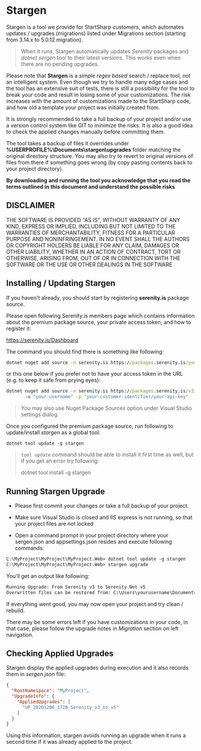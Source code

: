 # Stargen

Stargen is a tool we provide for StartSharp customers, which automates updates / upgrades (migrations) listed under Migrations section (starting from 3.14.x to 5.0.12 migration).

> When it runs, Stargen automatically updates *Serenity* packages and *dotnet sergen* tool to their latest versions. This works even when there are no pending upgrades.

Please note that **Stargen** is a *simple regex based* search / replace tool, not an intelligent system. Even though we try to handle many edge cases and the tool has an extensive suit of tests, there is still a possibility for the tool to break your code and result in losing some of your customizations. The risk increases with the amount of customizations made to the StartSharp code, and how old a template your project was initially created from.

It is strongly recommended to take a full backup of your project and/or use a version control system like GIT to minimize the risks. It is also a good idea to check the applied changes manually before committing them.

The tool takes a backup of files it overrides under **%USERPROFILE%\Documents\stargen\upgrades** folder matching the original directory structure. You may also try to revert to original versions of files from there if something goes wrong (by copy pasting contents back to your project directory).

**By downloading and running the tool you acknowledge that you read the terms outlined in this document and understand the possible risks**

## DISCLAIMER 

THE SOFTWARE IS PROVIDED "AS IS", WITHOUT WARRANTY OF ANY KIND, EXPRESS OR IMPLIED, INCLUDING BUT NOT LIMITED TO THE WARRANTIES OF MERCHANTABILITY, FITNESS FOR A PARTICULAR PURPOSE AND NONINFRINGEMENT. IN NO EVENT SHALL THE AUTHORS OR COPYRIGHT HOLDERS BE LIABLE FOR ANY CLAIM, DAMAGES OR OTHER LIABILITY, WHETHER IN AN ACTION OF CONTRACT, TORT OR OTHERWISE, ARISING FROM, OUT OF OR IN CONNECTION WITH THE SOFTWARE OR THE USE OR OTHER DEALINGS IN THE SOFTWARE

## Installing / Updating Stargen

If you haven't already, you should start by registering **serenity.is** package source.

Please open following Serenity.is members page which contains information about the premium package source, your private access token, and how to register it:

https://serenity.is/Dashboard

The command you should find there is something like following:

```cmd
dotnet nuget add source -n serenity.is https://packages.serenity.is/your-customer-identifier/your-api-key/v3/index.json
```

or this one below if you prefer not to have your access token in the URL (e.g. to keep it safe from prying eyes):

```cmd
dotnet nuget add source -n serenity.is https://packages.serenity.is/v3/index.json 
       -u "your-username" -p "your-customer-identifier/your-api-key"
```

> You may also use Nuget Package Sources option under Visual Studio settings dialog.

Once you configured the premium package source, run following to update/install *stargen* as a global tool:

```
dotnet tool update -g stargen
```

> `tool update` command should be able to install it first time as well, but if you get an error try following:
>
> dotnet tool install -g stargen

## Running Stargen Upgrade

* Please first commit your changes or take a full backup of your project.

* Make sure Visual Studio is closed and IIS express is not running, so that your project files are not locked

* Open a command prompt in your project directory where your sergen.json and appsettings.json resides and execute following commands:

```ps
C:\MyProject\MyProject\MyProject.Web> dotnet tool update -g stargen
C:\MyProject\MyProject\MyProject.Web> stargen upgrade
```
You'll get an output like following:

```ps
Running Upgrade: From Serenity v3 to Serenity.Net v5
Overwritten files can be restored from: C:\Users\yourusername\Documents\stargen\upgrades\YourProject.Web\20210101-2046
```

If everything went good, you may now open your project and try clean / rebuild.

There may be some errors left if you have customizations in your code, in that case, please follow the upgrade notes in *Migration* section on left navigation.

## Checking Applied Upgrades

Stargen display the applied upgrades during execution and it also records them in *sergen.json* file:

```json
{
  "RootNamespace": "MyProject",
  "UpgradeInfo": {
    "AppliedUpgrades": [
      "UP_20201206_1720_Serenity_v3_to_v5"
    ]
  }
}
```

Using this information, stargen avoids running an upgrade when it runs a second time if it was already applied to the project.